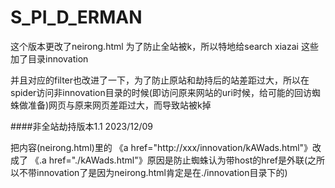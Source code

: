 # S_PI_D_ERMAN


这个版本更改了neirong.html 为了防止全站被k，所以特地给search xiazai 这些加了目录innovation

并且对应的filter也改进了一下，为了防止原站和劫持后的站差距过大，所以在spider访问非innovation目录的时候(即访问原来网站的uri时候，给可能的回访蜘蛛做准备)网页与原来网页差距过大，而导致站被k掉



####非全站劫持版本1.1 2023/12/09

把内容(neirong.html)里的 《a href="http://xxx/innovation/kAWads.html"》改成了 《.a href="./kAWads.html"》原因是防止蜘蛛认为带host的href是外联(之所以不带innovation了是因为neirong.html肯定是在./innovation目录下的)
